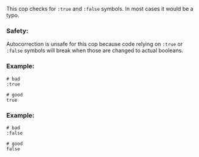 This cop checks for `:true` and `:false` symbols.
In most cases it would be a typo.

### Safety:

Autocorrection is unsafe for this cop because code relying
on `:true` or `:false` symbols will break when those are
changed to actual booleans.

### Example:

    # bad
    :true

    # good
    true

### Example:

    # bad
    :false

    # good
    false